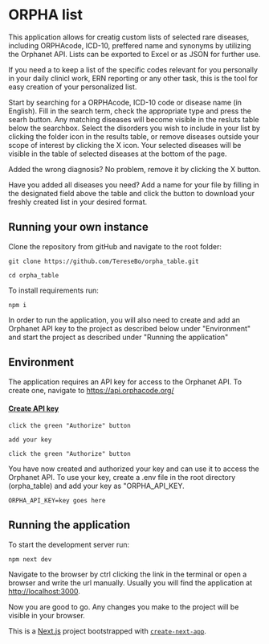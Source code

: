 # ORPHA list
This application allows for creatig custom lists of selected rare diseases, including ORPHAcode, ICD-10, preffered name and synonyms by utilizing the Orphanet API. Lists can be exported to Excel or as JSON for further use. 

If you need a to keep a list of the specific codes relevant for you personally in your daily clinicl work, ERN reporting or any other task, this is the tool for easy creation of your personalized list. 

Start by searching for a ORPHAcode, ICD-10 code or disease name (in English). Fill in the search term, check the appropriate type and press the searh button. Any matching diseases will become visible in the resluts table below the searchbox. Select the disorders you wish to include in your list by clicking the folder icon in the results table, or remove diseases outside your scope of interest by clicking the X icon. Your selected diseases will be visible in the table of selected diseases at the bottom of the page. 

Added the wrong diagnosis? No problem, remove it by clicking the X button.

Have you added all diseases you need? Add a name for your file by filling in the designated field above the table and click the button to download your freshly created list in your desired format. 

## Running your own instance
Clone the repository from gitHub and navigate to the root folder:  

```git clone https://github.com/TereseBo/orpha_table.git```  

```cd orpha_table```  

To install requirements run:  

```npm i ``` 

In order to run the application, you will also need to create and add an Orphanet API key to the project as described below under "Environment" and start the project as described under "Running the application" 

## Environment
The application requires an API key for access to the Orphanet API. To create one, navigate to https://api.orphacode.org/ 

#### [Create API key ](https://api.orphacode.org/)

```click the green "Authorize" button ```

```add your key```

```click the green "Authorize" button ```

You have now created and authorized your key and can use it to access the Orphanet API. To use your key, create a .env file in the root directory (orpha_table) and add your key as "ORPHA_API_KEY. 

```ORPHA_API_KEY=key goes here```

## Running the application

To start the development server run:

```npm next dev ``` 

Navigate to the browser by ctrl clicking the link in the terminal or open a browser and write the url manually. Usually you will find the application at [http://localhost:3000](http://localhost:3000).

Now you are good to go. Any changes you make to the project will be visible in your browser.


This is a [Next.js](https://nextjs.org/) project bootstrapped with [`create-next-app`](https://github.com/vercel/next.js/tree/canary/packages/create-next-app).